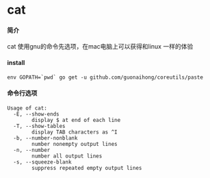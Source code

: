 # cat

#### 简介
cat 使用gnu的命令先选项，在mac电脑上可以获得和linux 一样的体验

#### install
```
env GOPATH=`pwd` go get -u github.com/guonaihong/coreutils/paste
```

#### 命令行选项
```console
Usage of cat:
  -E, --show-ends
        display $ at end of each line
  -T, --show-tables
        display TAB characters as ^I
  -b, --number-nonblank
        number nonempty output lines
  -n, --number
        number all output lines
  -s, --squeeze-blank
        suppress repeated empty output lines
```
